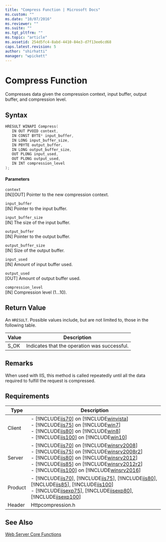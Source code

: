 ```yaml
---
title: "Compress Function | Microsoft Docs"
ms.custom: ""
ms.date: "10/07/2016"
ms.reviewer: ""
ms.suite: ""
ms.tgt_pltfrm: ""
ms.topic: "article"
ms.assetid: 254d5fc4-8abd-4410-84e3-d7f13ee6cd68
caps.latest.revision: 5
author: "shirhatti"
manager: "wpickett"
---
```

# Compress Function
Compresses data given the compression context, input buffer, output buffer, and compression level.  
  
## Syntax  
  
```cpp  
HRESULT WINAPI Compress(  
   IN OUT PVOID context,  
   IN CONST BYTE* input_buffer,  
   IN LONG input_buffer_size,  
   IN PBYTE output_buffer,  
   IN LONG output_buffer_size,  
   OUT PLONG input_used,  
   OUT PLONG output_used,  
   IN INT compression_level  
);  
```  
  
#### Parameters  
 `context`  
 [IN][OUT] Pointer to the new compression context.  
  
 `input_buffer`  
 [IN] Pointer to the input buffer.  
  
 `input_buffer_size`  
 [IN] The size of the input buffer.  
  
 `output_buffer`  
 [IN] Pointer to the output buffer.  
  
 `output_buffer_size`  
 [IN] Size of the output buffer.  
  
 `input_used`  
 [IN] Amount of input buffer used.  
  
 `output_used`  
 [OUT] Amount of output buffer used.  
  
 `compression_level`  
 [IN] Compression level (1…10).  
  
## Return Value  
 An `HRESULT`. Possible values include, but are not limited to, those in the following table.  
  
|Value|Description|  
|-----------|-----------------|  
|S_OK|Indicates that the operation was successful.|  
  
## Remarks  
 When used with IIS, this method is called repeatedly until all the data required to fulfill the request is compressed.  
  
## Requirements  
  
|Type|Description|  
|----------|-----------------|  
|Client|-   [!INCLUDE[iis70](../../../wmi-provider/includes/iis70-md.md)] on [!INCLUDE[winvista](../../../wmi-provider/includes/winvista-md.md)]<br />-   [!INCLUDE[iis75](../../../wmi-provider/includes/iis75-md.md)] on [!INCLUDE[win7](../../../wmi-provider/includes/win7-md.md)]<br />-   [!INCLUDE[iis80](../../../wmi-provider/includes/iis80-md.md)] on [!INCLUDE[win8](../../../wmi-provider/includes/win8-md.md)]<br />-   [!INCLUDE[iis100](../../../wmi-provider/includes/iis100-md.md)] on [!INCLUDE[win10](../../../wmi-provider/includes/win10-md.md)]|  
|Server|-   [!INCLUDE[iis70](../../../wmi-provider/includes/iis70-md.md)] on [!INCLUDE[winsrv2008](../../../wmi-provider/includes/winsrv2008-md.md)]<br />-   [!INCLUDE[iis75](../../../wmi-provider/includes/iis75-md.md)] on [!INCLUDE[winsrv2008r2](../../../wmi-provider/includes/winsrv2008r2-md.md)]<br />-   [!INCLUDE[iis80](../../../wmi-provider/includes/iis80-md.md)] on [!INCLUDE[winsrv2012](../../../wmi-provider/includes/winsrv2012-md.md)]<br />-   [!INCLUDE[iis85](../../../wmi-provider/includes/iis85-md.md)] on [!INCLUDE[winsrv2012r2](../../../wmi-provider/includes/winsrv2012r2-md.md)]<br />-   [!INCLUDE[iis100](../../../wmi-provider/includes/iis100-md.md)] on [!INCLUDE[winsrv2016](../../../wmi-provider/includes/winsrv2016-md.md)]|  
|Product|-   [!INCLUDE[iis70](../../../wmi-provider/includes/iis70-md.md)], [!INCLUDE[iis75](../../../wmi-provider/includes/iis75-md.md)], [!INCLUDE[iis80](../../../wmi-provider/includes/iis80-md.md)], [!INCLUDE[iis85](../../../wmi-provider/includes/iis85-md.md)], [!INCLUDE[iis100](../../../wmi-provider/includes/iis100-md.md)]<br />-   [!INCLUDE[iisexp75](../../../webdevelopment-reference\native-code-api\webdev-native-api-reference/includes/iisexp75-md.md)], [!INCLUDE[iisexp80](../../../webdevelopment-reference\native-code-api\webdev-native-api-reference/includes/iisexp80-md.md)], [!INCLUDE[iisexp100](../../../webdevelopment-reference\native-code-api\webdev-native-api-reference/includes/iisexp100-md.md)]|  
|Header|Httpcompression.h|  
  
## See Also  
 [Web Server Core Functions](../../../webdevelopment-reference\native-code-api\webdev-native-api-reference/web-server-core-functions.md)